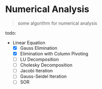 # Numerical Analysis
> some algorithm for numerical analysis

todo:
* Linear Equation  
  * [x] Gauss Elimination
  * [x] Elimination with Column Pivoting
  * [ ] LU Decomposition
  * [ ] Cholesky Decomposition
  * [ ] Jacobi Iteration
  * [ ] Gauss-Seidel Iteration
  * [ ] SOR